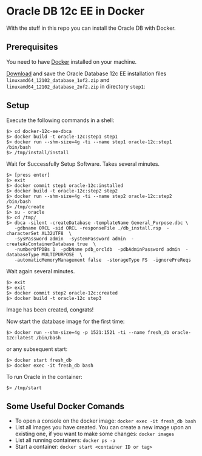 # Oracle DB 12c EE in Docker

With the stuff in this repo you can install the Oracle DB with Docker.

## Prerequisites

You need to have [Docker](https://www.docker.com/) installed on your machine.

[Download](http://www.oracle.com/technetwork/database/enterprise-edition/downloads/index.html) 
and save the Oracle Database 12c EE installation files `linuxamd64_12102_database_1of2.zip` 
and `linuxamd64_12102_database_2of2.zip` in directory `step1`:

## Setup

Execute the following commands in a shell:

    $> cd docker-12c-ee-dbca
    $> docker build -t oracle-12c:step1 step1
    $> docker run --shm-size=4g -ti --name step1 oracle-12c:step1 /bin/bash
    $> /tmp/install/install

Wait for Successfully Setup Software. Takes several minutes.

    $> [press enter]
    $> exit
    $> docker commit step1 oracle-12c:installed
    $> docker build -t oracle-12c:step2 step2
    $> docker run --shm-size=4g -ti --name step2 oracle-12c:step2 /bin/bash
    $> /tmp/create
    $> su - oracle 
    $> cd /tmp/
    $> dbca -silent -createDatabase -templateName General_Purpose.dbc \
       -gdbname ORCL -sid ORCL -responseFile ./db_install.rsp  -characterSet AL32UTF8  \
       -sysPassword admin  -systemPassword admin  -createAsContainerDatabase true  \
       -numberOfPDBs 1  -pdbName pdb_orcldb  -pdbAdminPassword admin  -databaseType MULTIPURPOSE  \
       -automaticMemoryManagement false  -storageType FS  -ignorePreReqs

Wait again several minutes.

    $> exit
    $> exit
    $> docker commit step2 oracle-12c:created
    $> docker build -t oracle-12c step3

Image has been created, congrats!

Now start the database image for the first time:

    $> docker run --shm-size=4g -p 1521:1521 -ti --name fresh_db oracle-12c:latest /bin/bash

or any subsequent start:

    $> docker start fresh_db
    $> docker exec -it fresh_db bash

To run Oracle in the container:

    $> /tmp/start

## Some Useful  Docker Comands

* To open a console on the docker image: `docker exec -it fresh_db bash`
* List all images you have created. You can create a new image upon an existing one, if you want to make some changes: `docker images` 
* List all running containers: `docker ps -a` 
* Start a container: `docker start <container ID or tag>`
